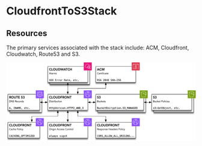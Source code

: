 # CloudfrontToS3Stack

## Resources

The primary services associated with the stack include: ACM, Cloudfront, Cloudwatch, Route53 and S3.

![Resources](images/cloudfront-to-s3-stack.png)
